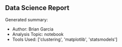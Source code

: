 ## Data Science Report

Generated summary:

- Author: Brian Garcia
- Analysis Topic: notebook
- Tools Used: ['clustering', 'matplotlib', 'statsmodels']
